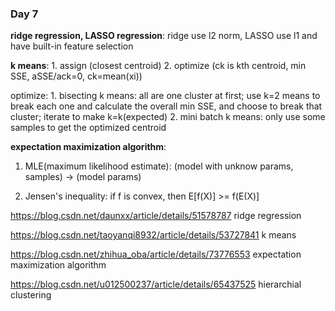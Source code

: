 ### Day 7

**ridge regression, LASSO regression**: ridge use l2 norm, LASSO use l1 and have built-in feature selection

**k means**: 1. assign (closest centroid) 2. optimize (ck is kth centroid, min SSE, aSSE/ack=0, ck=mean(xi))

optimize: 1. bisecting k means: all are one cluster at first; use k=2 means to break each one and calculate the overall min SSE, and choose to break that cluster; iterate to make k=k(expected) 2. mini batch k means: only use some samples to get the optimized centroid

**expectation maximization algorithm**: 

1. MLE(maximum likelihood estimate): (model with unknow params, samples) -> (model params)

2. Jensen's inequality: if f is convex, then E[f(X)] >= f(E(X)]


<https://blog.csdn.net/daunxx/article/details/51578787> ridge regression

<https://blog.csdn.net/taoyanqi8932/article/details/53727841> k means

<https://blog.csdn.net/zhihua_oba/article/details/73776553> expectation maximization algorithm

<https://blog.csdn.net/u012500237/article/details/65437525> hierarchial clustering
